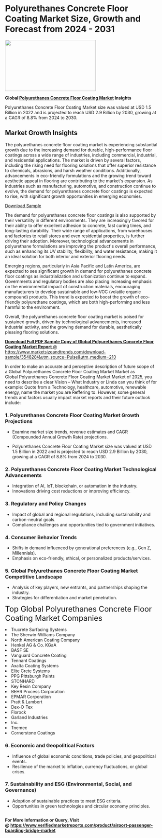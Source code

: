 <H1>Polyurethanes Concrete Floor Coating Market Size, Growth and Forecast from 2024 - 2031</H1><img class="aligncenter size-medium wp-image-584254" src="https://thirdeyenews.in/wp-content/uploads/2024/09/Global-Market-Research-300x168.jpeg" alt="" width="300" height="168" /><p><strong>Global&nbsp;<a href="https://www.marketsizeandtrends.com/download-sample/354828/&amp;utm_source=Pulse&amp;utm_medium=210">Polyurethanes Concrete Floor Coating Market</a> Insights</strong></p><p>Polyurethanes Concrete Floor Coating Market size was valued at USD 1.5 Billion in 2022 and is projected to reach USD 2.9 Billion by 2030, growing at a CAGR of 8.8% from 2024 to 2030.</p><p><h2>Market Growth Insights</h2> <p>The polyurethanes concrete floor coating market is experiencing substantial growth due to the increasing demand for durable, high-performance floor coatings across a wide range of industries, including commercial, industrial, and residential applications. The market is driven by several factors, including the rising need for flooring solutions that offer superior resistance to chemicals, abrasions, and harsh weather conditions. Additionally, advancements in eco-friendly formulations and the growing trend toward aesthetic appeal in flooring are contributing to the market's expansion. As industries such as manufacturing, automotive, and construction continue to evolve, the demand for polyurethanes concrete floor coatings is expected to rise, with significant growth opportunities in emerging economies.</p> <p><a href="#">Download Sample</a></p> <p>The demand for polyurethanes concrete floor coatings is also supported by their versatility in different environments. They are increasingly favored for their ability to offer excellent adhesion to concrete, fast curing times, and long-lasting durability. Their wide range of applications, from warehouses and factories to retail stores and even residential properties, is further driving their adoption. Moreover, technological advancements in polyurethane formulations are improving the product's overall performance, such as enhancing its UV stability, flexibility, and water resistance, making it an ideal solution for both interior and exterior flooring needs.</p> <p>Emerging regions, particularly in Asia Pacific and Latin America, are expected to see significant growth in demand for polyurethanes concrete floor coatings as industrialization and urbanization continue to expand. Governments and regulatory bodies are also placing increasing emphasis on the environmental impact of construction materials, encouraging manufacturers to develop sustainable and low-VOC (volatile organic compound) products. This trend is expected to boost the growth of eco-friendly polyurethane coatings, which are both high-performing and less harmful to the environment.</p> <p>Overall, the polyurethanes concrete floor coating market is poised for sustained growth, driven by technological advancements, increased industrial activity, and the growing demand for durable, aesthetically pleasing flooring solutions.</p> <p><a href="#"></p><p><span class=""><strong>Download Full PDF Sample Copy of Global Polyurethanes Concrete Floor Coating Market Report</strong> @ <a href="https://www.marketsizeandtrends.com/download-sample/354828/&amp;utm_source=Pulse&amp;utm_medium=210" target="_blank">https://www.marketsizeandtrends.com/download-sample/354828/&amp;utm_source=Pulse&amp;utm_medium=210</a></span></p><p>In order to make an accurate and perceptive description of future scope of a Global&nbsp;Polyurethanes Concrete Floor Coating Market Market as Global&nbsp;Polyurethanes Concrete Floor Coating Market Market of 2025, you need to describe a clear Vision &ndash; What Industry or Linda can you think of for example: Quote from a Technology, healthcare, automotive, renewable energy, name the market you are Reffering to. However, some general trends and factors usually impact market reports and their future outlook include:</p><h3>1.&nbsp;<strong>Polyurethanes Concrete Floor Coating Market Growth Projections</strong></h3><ul><li>Examine market size trends, revenue estimates and CAGR (Compounded Annual Growth Rate) projections.</li><li><p>Polyurethanes Concrete Floor Coating Market size was valued at USD 1.5 Billion in 2022 and is projected to reach USD 2.9 Billion by 2030, growing at a CAGR of 8.8% from 2024 to 2030.</p></li></ul><h3>2.&nbsp;<strong>Polyurethanes Concrete Floor Coating Market Technological Advancements</strong></h3><ul><li>Integration of AI, IoT, blockchain, or automation in the industry.</li><li>Innovations driving cost reductions or improving efficiency.</li></ul><h3>3.&nbsp;<strong>Regulatory and Policy Changes</strong></h3><ul><li>Impact of global and regional regulations, including sustainability and carbon-neutral goals.</li><li>Compliance challenges and opportunities tied to government initiatives.</li></ul><h3>4.&nbsp;<strong>Consumer Behavior Trends</strong></h3><ul><li>Shifts in demand influenced by generational preferences (e.g., Gen Z, Millennials).</li><li>Emphasis on eco-friendly, ethical, or personalized products/services.</li></ul><h3>5.&nbsp;<strong>Global Polyurethanes Concrete Floor Coating Market Competitive Landscape</strong></h3><ul><li>Analysis of key players, new entrants, and partnerships shaping the industry.</li><li>Strategies for differentiation and market penetration.</li></ul><p data-pm-slice="1 1 []"><span style="color: inherit; font-family: inherit; font-size: 25px;">Top Global Polyurethanes Concrete Floor Coating Market Companies</span></p><div class="" data-test-id=""><p><li>Trucrete Surfacing Systems</li><li> The Sherwin-Williams Company</li><li> North American Coating Company</li><li> Henkel AG & Co. KGaA</li><li> BASF SE</li><li> Vanguard Concrete Coating</li><li> Tennant Coatings</li><li> Axalta Coating Systems</li><li> Elite Crete Systems</li><li> PPG Pittsburgh Paints</li><li> STONHARD</li><li> Key Resin Company</li><li> BEHR Process Corporation</li><li> EPMAR Corporation</li><li> Pratt & Lambert</li><li> Dex-O-Tex</li><li> Florock</li><li> Garland Industries</li><li> Inc.</li><li> Tnemec</li><li> Cornerstone Coatings</li></p></div><h3>6.&nbsp;<strong>Economic and Geopolitical Factors</strong></h3><ul><li>Influence of global economic conditions, trade policies, and geopolitical events.</li><li>Resilience of the market to inflation, currency fluctuations, or global crises.</li></ul><h3>7.&nbsp;<strong>Sustainability and ESG (Environmental, Social, and Governance)</strong></h3><ul><li>Adoption of sustainable practices to meet ESG criteria.</li><li>Opportunities in green technologies and circular economy principles.</li></ul><h2><strong style="font-size: 14px;">For More Information or Query, Visit @&nbsp;</strong><a style="background-color: #ffffff; font-size: 14px;" href="https://www.marketsizeandtrends.com/report/polyurethanes-concrete-floor-coating-market/" target="_blank">https://www.verifiedmarketreports.com/product/airport-passenger-boarding-bridge-market</a></h2>
